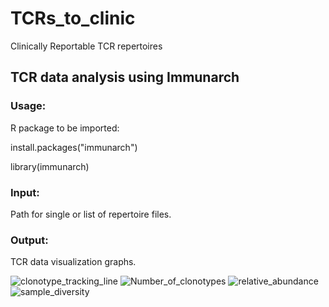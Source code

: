 # TCRs_to_clinic
Clinically Reportable TCR repertoires

## TCR data analysis using Immunarch

### Usage:

R package to be imported:

install.packages("immunarch") 

library(immunarch)

### Input:
Path for single or list of repertoire files.

### Output:
TCR data visualization graphs.

![clonotype_tracking_line](https://user-images.githubusercontent.com/41301333/120838744-14b6f900-c560-11eb-8587-a2b251035365.png)
![Number_of_clonotypes](https://user-images.githubusercontent.com/41301333/120838746-15e82600-c560-11eb-8367-88fd636d93cc.png)
![relative_abundance](https://user-images.githubusercontent.com/41301333/120838748-1680bc80-c560-11eb-9f96-cbac19abe30c.png)
![sample_diversity](https://user-images.githubusercontent.com/41301333/120838751-1680bc80-c560-11eb-88ae-ecd871ad445e.png)

